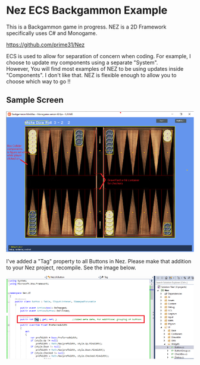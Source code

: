 # Nez ECS Backgammon Example

This is a Backgammon game in progress. NEZ is a 2D Framework specifically uses C# and Monogame.

https://github.com/prime31/Nez

ECS is used to allow for separation of concern when coding. For example, I choose to update my components using a separate "System".  
However, You will find most examples of NEZ to be using updates inside "Components".  I don't like that.  NEZ is flexible enough to allow you to choose which way to go !!

## Sample Screen

![game image](Backgammon.png)

I've added a "Tag" property to all Buttons in Nez.  Please make that addition to your Nez project, recompile.  See the image below.

![game image](Nez_Changes.png)

